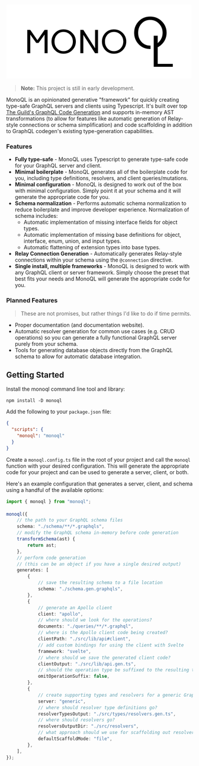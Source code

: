 ![MonoQL](./logo.png)

> **Note:** This project is still in early development.

MonoQL is an opinionated generative "framework" for quickly creating type-safe GraphQL servers and clients using Typescript. It's built over top [The Guild's GraphQL Code Generation](https://the-guild.dev/graphql/codegen) and supports in-memory AST transformations (to allow for features like automatic generation of Relay-style connections or schema simplification) and code scaffolding in addition to GraphQL codegen's existing type-generation capabilities.

### Features

- **Fully type-safe** - MonoQL uses Typescript to generate type-safe code for your GraphQL server and client.
- **Minimal boilerplate** - MonoQL generates all of the boilerplate code for you, including type definitions, resolvers, and client queries/mutations.
- **Minimal configuration** - MonoQL is designed to work out of the box with minimal configuration. Simply point it at your schema and it will generate the appropriate code for you.
- **Schema normalization** - Performs automatic schema normalization to reduce boilerplate and improve developer experience. Normalization of schema includes:
  - Automatic implementation of missing interface fields for object types.
  - Automatic implementation of missing base definitions for object, interface, enum, union, and input types.
  - Automatic flattening of extension types into base types.
- **Relay Connection Generation** - Automatically generates Relay-style connections within your schema using the `@connection` directive.
- **Single install, multiple frameworks** - MonoQL is designed to work with any GraphQL client or server framework. Simply choose the preset that best fits your needs and MonoQL will generate the appropriate code for you.

### Planned Features

> These are not promises, but rather things I'd like to do if time permits.

- Proper documentation (and documentation website).
- Automatic resolver generation for common use cases (e.g. CRUD operations) so you can generate a fully functional GraphQL server purely from your schema.
- Tools for generating database objects directly from the GraphQL schema to allow for automatic database integration.

## Getting Started

Install the monoql command line tool and library:

```shell
npm install -D monoql
```

Add the following to your `package.json` file:

```json
{
  "scripts": {
    "monoql": "monoql"
  }
}
```

Create a `monoql.config.ts` file in the root of your project and call the `monoql` function with your desired configuration. This will generate the appropriate code for your project and can be used to generate a server, client, or both.

Here's an example configuration that generates a server, client, and schema using a handful of the available options:

```ts
import { monoql } from "monoql";

monoql({
    // the path to your GraphQL schema files
    schema: "./schema/**/*.graphqls",
    // modify the GraphQL schema in-memory before code generation
    transformSchema(ast) {
        return ast;
    },
    // perform code generation
    // (this can be an object if you have a single desired output)
    generates: [
        {
            // save the resulting schema to a file location
            schema: "./schema.gen.graphqls",
        },
        {
            // generate an Apollo client
            client: "apollo",
            // where should we look for the operations?
            documents: "./queries/**/*.graphql",
            // where is the Apollo client code being created?
            clientPath: "./src/lib/api#client",
            // add custom bindings for using the client with Svelte
            framework: "svelte",
            // where should we save the generated client code?
            clientOutput: "./src/lib/api.gen.ts",
            // should the operation type be suffixed to the resulting types and functions?
            omitOperationSuffix: false,
        },
        {
            // create supporting types and resolvers for a generic GraphQL server
            server: "generic",
            // where should resolver type definitions go?
            resolverTypesOutput: "./src/types/resolvers.gen.ts",
            // where should resolvers go?
            resolversOutputDir: "./src/resolvers",
            // what approach should we use for scaffolding out resolvers by default?
            defaultScaffoldMode: "file",
        },
    ],
});
```